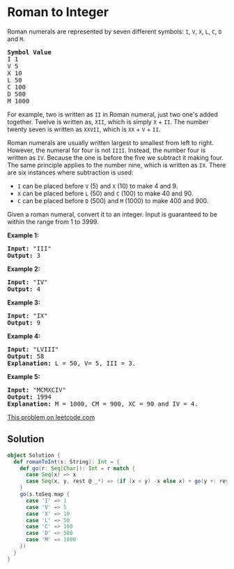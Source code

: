 # Roman to Integer

<p>Roman numerals are represented by seven different symbols:&nbsp;<code>I</code>, <code>V</code>, <code>X</code>, <code>L</code>, <code>C</code>, <code>D</code> and <code>M</code>.</p>

<pre>
<strong>Symbol</strong> <strong>Value</strong>
I 1
V 5
X 10
L 50
C 100
D 500
M 1000</pre>

<p>For example,&nbsp;two is written as <code>II</code>&nbsp;in Roman numeral, just two one&#39;s added together. Twelve is written as, <code>XII</code>, which is simply <code>X</code> + <code>II</code>. The number twenty seven is written as <code>XXVII</code>, which is <code>XX</code> + <code>V</code> + <code>II</code>.</p>

<p>Roman numerals are usually written largest to smallest from left to right. However, the numeral for four is not <code>IIII</code>. Instead, the number four is written as <code>IV</code>. Because the one is before the five we subtract it making four. The same principle applies to the number nine, which is written as <code>IX</code>. There are six instances where subtraction is used:</p>

<ul>
<li><code>I</code> can be placed before <code>V</code> (5) and <code>X</code> (10) to make 4 and 9.&nbsp;</li>
<li><code>X</code> can be placed before <code>L</code> (50) and <code>C</code> (100) to make 40 and 90.&nbsp;</li>
<li><code>C</code> can be placed before <code>D</code> (500) and <code>M</code> (1000) to make 400 and 900.</li>
</ul>

<p>Given a roman numeral, convert it to an integer. Input is guaranteed to be within the range from 1 to 3999.</p>

<p><strong>Example 1:</strong></p>

<pre>
<strong>Input:</strong>&nbsp;&quot;III&quot;
<strong>Output:</strong> 3
</pre>

<p><strong>Example 2:</strong></p>

<pre>
<strong>Input:</strong>&nbsp;&quot;IV&quot;
<strong>Output:</strong> 4
</pre>

<p><strong>Example 3:</strong></p>

<pre>
<strong>Input:</strong>&nbsp;&quot;IX&quot;
<strong>Output:</strong> 9
</pre>

<p><strong>Example 4:</strong></p>

<pre>
<strong>Input:</strong>&nbsp;&quot;LVIII&quot;
<strong>Output:</strong> 58
<strong>Explanation:</strong> L = 50, V= 5, III = 3.
</pre>

<p><strong>Example 5:</strong></p>

<pre>
<strong>Input:</strong>&nbsp;&quot;MCMXCIV&quot;
<strong>Output:</strong> 1994
<strong>Explanation:</strong> M = 1000, CM = 900, XC = 90 and IV = 4.
</pre>

[This problem on leetcode.com](https://leetcode.com/problems/roman-to-integer/)

## Solution

```scala
object Solution {
  def romanToInt(s: String): Int = {
    def go(r: Seq[Char]): Int = r match {
      case Seq(x) => x
      case Seq(x, y, rest @ _*) => (if (x < y) -x else x) + go(y +: rest)
    }
    go(s.toSeq.map {
      case 'I' => 1
      case 'V' => 5
      case 'X' => 10
      case 'L' => 50
      case 'C' => 100
      case 'D' => 500
      case 'M' => 1000
    })
  }
}
```
